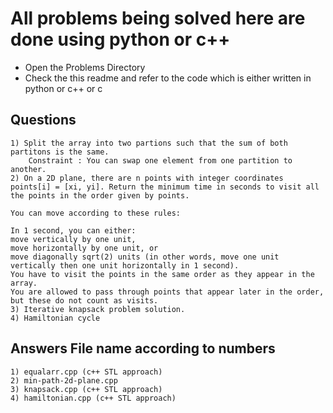 # All problems being solved here are done using python or c++

- Open the Problems Directory
- Check the this readme and refer to the code which is either written in python or c++ or c

## Questions

    1) Split the array into two partions such that the sum of both partitons is the same.
        Constraint : You can swap one element from one partition to another.
    2) On a 2D plane, there are n points with integer coordinates points[i] = [xi, yi]. Return the minimum time in seconds to visit all the points in the order given by points.

    You can move according to these rules:

    In 1 second, you can either:
    move vertically by one unit,
    move horizontally by one unit, or
    move diagonally sqrt(2) units (in other words, move one unit vertically then one unit horizontally in 1 second).
    You have to visit the points in the same order as they appear in the array.
    You are allowed to pass through points that appear later in the order, but these do not count as visits.
    3) Iterative knapsack problem solution.
    4) Hamiltonian cycle

## Answers File name according to numbers

    1) equalarr.cpp (c++ STL approach)
    2) min-path-2d-plane.cpp
    3) knapsack.cpp (c++ STL approach)
    4) hamiltonian.cpp (c++ STL approach)
